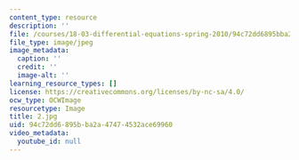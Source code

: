 ```yaml
---
content_type: resource
description: ''
file: /courses/18-03-differential-equations-spring-2010/94c72dd6895bba2a47474532ace69960_2.jpg
file_type: image/jpeg
image_metadata:
  caption: ''
  credit: ''
  image-alt: ''
learning_resource_types: []
license: https://creativecommons.org/licenses/by-nc-sa/4.0/
ocw_type: OCWImage
resourcetype: Image
title: 2.jpg
uid: 94c72dd6-895b-ba2a-4747-4532ace69960
video_metadata:
  youtube_id: null
---
```

